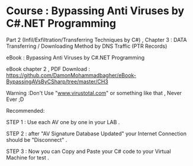 # Course : Bypassing Anti Viruses by C#.NET Programming

Part 2 (Infil/Exfiltration/Transferring Techniques by C#)  , Chapter 3 : DATA Transferring / Downloading Method by DNS Traffic (PTR Records)

eBook : Bypassing Anti Viruses by C#.NET Programming

eBook chapter 2 , PDF Download : https://github.com/DamonMohammadbagher/eBook-BypassingAVsByCSharp/tree/master/CH3

Warning :Don't Use "www.virustotal.com" or something like that , Never Ever ;D

Recommended:

STEP 1 : Use each AV one by one in your LAB .

STEP 2 : after "AV Signature Database Updated" your Internet Connection should be "Disconnect" .

STEP 3 : Now you can Copy and Paste your C# code to your Virtual Machine for test .
